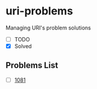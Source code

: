 # uri-problems
Managing URI's problem solutions

- [ ] TODO
- [X] Solved

## Problems List

- [ ] [1081](https://www.urionlinejudge.com.br/judge/pt/problems/view/1081)
